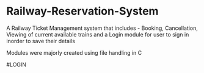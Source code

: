 # Railway-Reservation-System

A Railway Ticket Management system that includes - Booking, Cancellation, Viewing of current available trains and a Login module 
for user to sign in inorder to save their details

Modules were majorly created using file handling in C

#LOGIN
